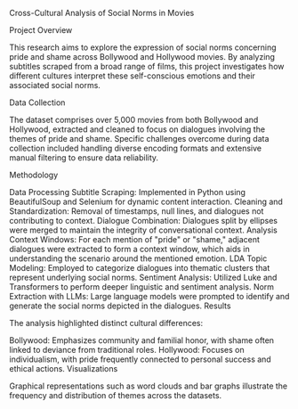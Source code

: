 Cross-Cultural Analysis of Social Norms in Movies

Project Overview

This research aims to explore the expression of social norms concerning pride and shame across Bollywood and Hollywood movies. By analyzing subtitles scraped from a broad range of films, this project investigates how different cultures interpret these self-conscious emotions and their associated social norms.

Data Collection

The dataset comprises over 5,000 movies from both Bollywood and Hollywood, extracted and cleaned to focus on dialogues involving the themes of pride and shame. Specific challenges overcome during data collection included handling diverse encoding formats and extensive manual filtering to ensure data reliability.

Methodology

Data Processing
Subtitle Scraping: Implemented in Python using BeautifulSoup and Selenium for dynamic content interaction.
Cleaning and Standardization: Removal of timestamps, null lines, and dialogues not contributing to context.
Dialogue Combination: Dialogues split by ellipses were merged to maintain the integrity of conversational context.
Analysis
Context Windows: For each mention of "pride" or "shame," adjacent dialogues were extracted to form a context window, which aids in understanding the scenario around the mentioned emotion.
LDA Topic Modeling: Employed to categorize dialogues into thematic clusters that represent underlying social norms.
Sentiment Analysis: Utilized Luke and Transformers to perform deeper linguistic and sentiment analysis.
Norm Extraction with LLMs: Large language models were prompted to identify and generate the social norms depicted in the dialogues.
Results

The analysis highlighted distinct cultural differences:

Bollywood: Emphasizes community and familial honor, with shame often linked to deviance from traditional roles.
Hollywood: Focuses on individualism, with pride frequently connected to personal success and ethical actions.
Visualizations

Graphical representations such as word clouds and bar graphs illustrate the frequency and distribution of themes across the datasets.
